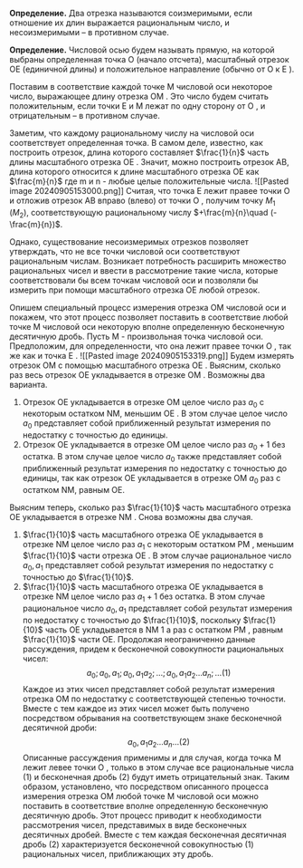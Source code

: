 **Определение.** Два отрезка называются соизмеримыми, если отношение их длин выражается рациональным число, и несоизмеримыми – в противном случае.

**Определение.** Числовой осью будем называть прямую, на которой выбраны определенная точка O (начало отсчета), масштабный отрезок OE (единичной длины) и положительное направление (обычно от O к E ).

Поставим в соответствие каждой точке M числовой оси некоторое число, выражающее длину отрезка OM . Это число будем считать положительным, если точки E и M лежат по одну сторону от O , и отрицательным – в противном случае.

Заметим, что каждому рациональному числу на числовой оси соответствует определенная точка. В самом деле, известно, как построить отрезок, длина которого составляет $\frac{1}{n}$ часть длины масштабного отрезка OE . Значит, можно построить отрезок AB, длина которого относится к длине масштабного отрезка OE как $\frac{m}{n}$ где m и n - любые целые положительные числа.
![[Pasted image 20240905153000.png]]
Считая, что точка E лежит правее точки O и отложив отрезок AB вправо (влево) от точки O , получим точку $M_1$ $(M_2)$, соответствующую рациональному числу $+\frac{m}{n}\quad (-\frac{m}{n})$.

Однако, существование несоизмеримых отрезков позволяет утверждать, что не все точки числовой оси соответствуют рациональным числам.
Возникает потребность расширить множество рациональных чисел и ввести в рассмотрение такие числа, которые соответствовали бы всем точкам числовой оси и позволяли бы измерить при помощи масштабного отрезка OE любой отрезок.

Опишем специальный процесс измерения отрезка OM числовой оси и покажем, что этот процесс позволяет поставить в соответствие любой точке M числовой оси некоторую вполне определенную бесконечную десятичную дробь. Пусть M - произвольная точка числовой оси. Предположим, для определенности, что она лежит правее точки O , так же как и точка E .
![[Pasted image 20240905153319.png]]
Будем измерять отрезок OM с помощью масштабного отрезка OE . Выясним, сколько раз весь отрезок OE укладывается в отрезке OM . Возможны два варианта.
1. Отрезок OE укладывается в отрезке OM целое число раз $a_0$ с некоторым остатком NM, меньшим OE . В этом случае целое число $a_0$ представляет собой приближенный результат измерения по недостатку с точностью до единицы.
2. Отрезок OE укладывается в отрезке OM целое число раз $a_0 +1$ без остатка. В этом случае целое число $a_0$ также представляет собой приближенный результат измерения по недостатку с точностью до единицы, так как отрезок OE укладывается в отрезке OM $a_0$ раз с остатком NM, равным OE.

Выясним теперь, сколько раз $\frac{1}{10}$ часть масштабного отрезка OE укладывается в отрезке NM . Снова возможны два случая.
1) $\frac{1}{10}$ часть масштабного отрезка OE укладывается в отрезке NM целое число раз $a_1$ с некоторым остатком PM , меньшим $\frac{1}{10}$ части отрезка OE . В этом случае рациональное число $a_0,a_1$ представляет собой результат измерения по недостатку с точностью до $\frac{1}{10}$.
2) $\frac{1}{10}$ часть масштабного отрезка OE укладывается в отрезке NM целое число раз $a_1 +1$ без остатка. В этом случае рациональное число $a_0,a_1$ представляет собой результат измерения по недостатку с точностью до  $\frac{1}{10}$, поскольку $\frac{1}{10}$ часть OE укладывается в NM 1 a раз с остатком PM , равным $\frac{1}{10}$ части OE. Продолжая неограниченно данные рассуждения, придем к бесконечной совокупности рациональных чисел:
$$
a_{0};a_{0},a_{1};a_{0},a_{1}a_{2}; \dots ; a_{0},a_{1}a_{2}\dots a_{n};\dots (1)
$$
Каждое из этих чисел представляет собой результат измерения отрезка OM по недостатку с соответствующей степенью точности. Вместе с тем каждое из этих чисел может быть получено посредством обрывания на соответствующем знаке бесконечной десятичной дроби:
$$
a_{0},a_{1}a_{2}\dots a_{n}\dots (2)
$$
Описанные рассуждения применимы и для случая, когда точка M лежит левее точки O , только в этом случае все рациональные числа (1) и бесконечная дробь (2) будут иметь отрицательный знак. Таким образом, установлено, что посредством описанного процесса измерения отрезка OM любой точке M числовой оси можно поставить в соответствие вполне определенную бесконечную десятичную дробь. Этот процесс приводит к необходимости рассмотрения чисел, представимых в виде бесконечных десятичных дробей. Вместе с тем каждая бесконечная десятичная дробь (2) характеризуется бесконечной совокупностью (1) рациональных чисел, приближающих эту дробь.
